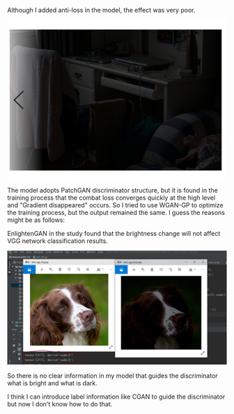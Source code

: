 Although I added anti-loss in the model, the effect was very poor.

![1589248367546](2020.5.10.assets/1589248367546.png)

The model adopts PatchGAN discriminator structure, but it is found in the training process that the combat loss converges quickly at the high level and "Gradient disappeared" occurs. So I tried to use WGAN-GP to optimize the training process, but the output remained the same. I guess the reasons might be as follows:

EnlightenGAN in the study found that the brightness change will not affect VGG network classification results.

![1589251530856](2020.5.10.assets/1589251530856.png)

So there is no clear information in my model that guides the discriminator  what is bright and what is dark.

I think I can introduce label information like CGAN to guide the discriminator but now I don't know how to do that.